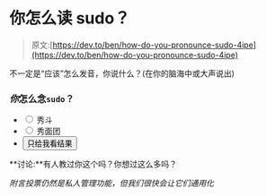 # 你怎么读 sudo？

> 原文:[https://dev.to/ben/how-do-you-pronounce-sudo-4ipe](https://dev.to/ben/how-do-you-pronounce-sudo-4ipe)

不一定是“应该”怎么发音，你说什么？(在你的脑海中或大声说出)

### *你*怎么念`sudo`？

*   <input type="radio" id="poll_option_15" name="option" value="poll_option_15" data-option-id="15"> <label for="d" id="poll_option_label_15" data-option-id="15">秀斗</label>
*   <input type="radio" id="poll_option_14" name="option" value="poll_option_14" data-option-id="14"> <label for="d" id="poll_option_label_14" data-option-id="14">秀面团</label>
*   <button>只给我看结果</button>

**讨论:**有人教过你这个吗？你想过这么多吗？

*附言投票仍然是私人管理功能，但我们很快会让它们通用化*